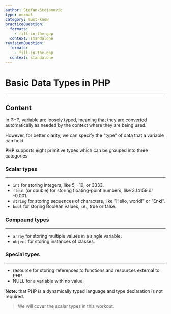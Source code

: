 ```yaml
---
author: Stefan-Stojanovic
type: normal
category: must-know
practiceQuestion:
  formats:
    - fill-in-the-gap
  context: standalone
revisionQuestion:
  formats:
    - fill-in-the-gap
  context: standalone
---
```


# Basic Data Types in PHP

---

## Content

In PHP, variable are loosely typed, meaning that they are converted automatically as needed by the context where they are being used.

However, for better clarity, we can specify the "type" of data that a variable can hold. 

**PHP** supports eight primitive types which can be grouped into three categories:

### Scalar types
---

- `int` for storing integers, like 5, -10, or 3333.
- `float` (or double) for storing floating-point numbers, like 3.14159 or -0.001.
- `string` for storing sequences of characters, like "Hello, world!" or "Enki".
- `bool` for storing Boolean values, i.e., true or false.

### Compound types
---

- `array` for storing multiple values in a single variable.
- `object` for storing instances of classes.

### Special types
---

- resource for storing references to functions and resources external to PHP.
- NULL for a variable with no value.

**Note:** that PHP is a dynamically typed language and type declaration is not required.

> We will cover the scalar types in this workout.